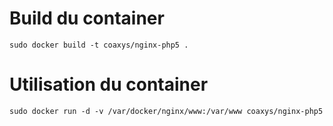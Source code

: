 Build du container
==================
```
sudo docker build -t coaxys/nginx-php5 .
```

Utilisation du container
========================
```
sudo docker run -d -v /var/docker/nginx/www:/var/www coaxys/nginx-php5
```